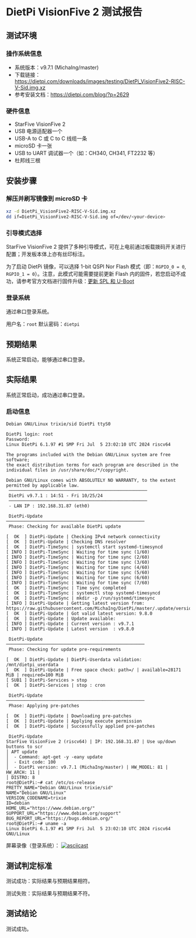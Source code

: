 # DietPi VisionFive 2 测试报告

## 测试环境

### 操作系统信息

- 系统版本：v9.7.1 (MichaIng/master)
- 下载链接：https://dietpi.com/downloads/images/testing/DietPi_VisionFive2-RISC-V-Sid.img.xz
- 参考安装文档：https://dietpi.com/blog/?p=2629

### 硬件信息

- StarFive VisionFive 2
- USB 电源适配器一个
- USB-A to C 或 C to C 线缆一条
- microSD 卡一张
- USB to UART 调试器一个（如：CH340, CH341, FT2232 等）
- 杜邦线三根

## 安装步骤

### 解压并刷写镜像到 microSD 卡

```bash
xz -d DietPi_VisionFive2-RISC-V-Sid.img.xz
dd if=DietPi_VisionFive2-RISC-V-Sid.img of=/dev/<your-device> 
```

### 引导模式选择

StarFive VisionFive 2 提供了多种引导模式，可在上电前通过板载拨码开关进行配置；开发板本体上亦有丝印标注。

为了启动 DietPi 镜像，可以选择 1-bit QSPI Nor Flash 模式（即：`RGPIO_0 = 0`, `RGPIO_1 = 0`）。注意，此模式可能需要提前更新 Flash 内的固件，若您启动不成功，请参考官方文档进行固件升级：[更新 SPL 和 U-Boot](https://doc.rvspace.org/VisionFive2/Quick_Start_Guide/VisionFive2_QSG/spl_u_boot_0.html)

### 登录系统

通过串口登录系统。

用户名：`root`
默认密码：`dietpi`

## 预期结果

系统正常启动，能够通过串口登录。

## 实际结果

系统正常启动，成功通过串口登录。

### 启动信息

```log
Debian GNU/Linux trixie/sid DietPi ttyS0

DietPi login: root
Password: 
Linux DietPi 6.1.97 #1 SMP Fri Jul  5 23:02:10 UTC 2024 riscv64

The programs included with the Debian GNU/Linux system are free software;
the exact distribution terms for each program are described in the
individual files in /usr/share/doc/*/copyright.

Debian GNU/Linux comes with ABSOLUTELY NO WARRANTY, to the extent
permitted by applicable law.
 ─────────────────────────────────────────────────────
 DietPi v9.7.1 : 14:51 - Fri 10/25/24
 ─────────────────────────────────────────────────────
 - LAN IP : 192.168.31.87 (eth0)

 DietPi-Update
─────────────────────────────────────────────────────
 Phase: Checking for available DietPi update

[  OK  ] DietPi-Update | Checking IPv4 network connectivity
[  OK  ] DietPi-Update | Checking DNS resolver
[  OK  ] DietPi-TimeSync | systemctl start systemd-timesyncd
[ INFO ] DietPi-TimeSync | Waiting for time sync (1/60)
[ INFO ] DietPi-TimeSync | Waiting for time sync (2/60)
[ INFO ] DietPi-TimeSync | Waiting for time sync (3/60)
[ INFO ] DietPi-TimeSync | Waiting for time sync (4/60)
[ INFO ] DietPi-TimeSync | Waiting for time sync (5/60)
[ INFO ] DietPi-TimeSync | Waiting for time sync (6/60)
[ INFO ] DietPi-TimeSync | Waiting for time sync (7/60)
[  OK  ] DietPi-TimeSync | Time sync completed
[  OK  ] DietPi-TimeSync | systemctl stop systemd-timesyncd
[  OK  ] DietPi-TimeSync | mkdir -p /run/systemd/timesync
[ INFO ] DietPi-Update | Getting latest version from: https://raw.githubusercontent.com/MichaIng/DietPi/master/.update/version
[  OK  ] DietPi-Update | Got valid latest version: 9.8.0
[  OK  ] DietPi-Update | Update available:
[ INFO ] DietPi-Update | Current version : v9.7.1
[ INFO ] DietPi-Update | Latest version  : v9.8.0

 DietPi-Update
─────────────────────────────────────────────────────
 Phase: Checking for update pre-requirements

[  OK  ] DietPi-Update | DietPi-Userdata validation: /mnt/dietpi_userdata
[  OK  ] DietPi-Update | Free space check: path=/ | available=28171 MiB | required=100 MiB
[ SUB1 ] DietPi-Services > stop 
[  OK  ] DietPi-Services | stop : cron

 DietPi-Update
─────────────────────────────────────────────────────
 Phase: Applying pre-patches

[  OK  ] DietPi-Update | Downloading pre-patches
[  OK  ] DietPi-Update | Applying execute permission
[  OK  ] DietPi-Update | Successfully applied pre-patches

 DietPi-Update
StarFive VisionFive 2 (riscv64) | IP: 192.168.31.87 | Use up/down buttons to scr
│ APT update
│  - Command: apt-get -y -eany update
│  - Exit code: 100
│  - DietPi version: v9.7.1 (MichaIng/master) | HW_MODEL: 81 | HW_ARCH: 11 |
│ DISTRO: 8
root@DietPi:~# cat /etc/os-release 
PRETTY_NAME="Debian GNU/Linux trixie/sid"
NAME="Debian GNU/Linux"
VERSION_CODENAME=trixie
ID=debian
HOME_URL="https://www.debian.org/"
SUPPORT_URL="https://www.debian.org/support"
BUG_REPORT_URL="https://bugs.debian.org/"
root@DietPi:~# uname -a 
Linux DietPi 6.1.97 #1 SMP Fri Jul  5 23:02:10 UTC 2024 riscv64 GNU/Linux

```

屏幕录像（登录系统）：
[![asciicast](https://asciinema.org/a/IMU31fDOjU2FgiYnFjriTaycE.svg)](https://asciinema.org/a/IMU31fDOjU2FgiYnFjriTaycE)

## 测试判定标准

测试成功：实际结果与预期结果相符。

测试失败：实际结果与预期结果不符。

## 测试结论

测试成功。

